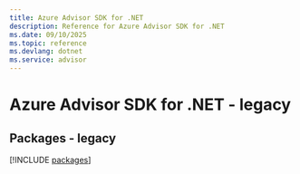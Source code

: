 ```yaml
---
title: Azure Advisor SDK for .NET
description: Reference for Azure Advisor SDK for .NET
ms.date: 09/10/2025
ms.topic: reference
ms.devlang: dotnet
ms.service: advisor
---
```

# Azure Advisor SDK for .NET - legacy
## Packages - legacy
[!INCLUDE [packages](advisor-index.md)]